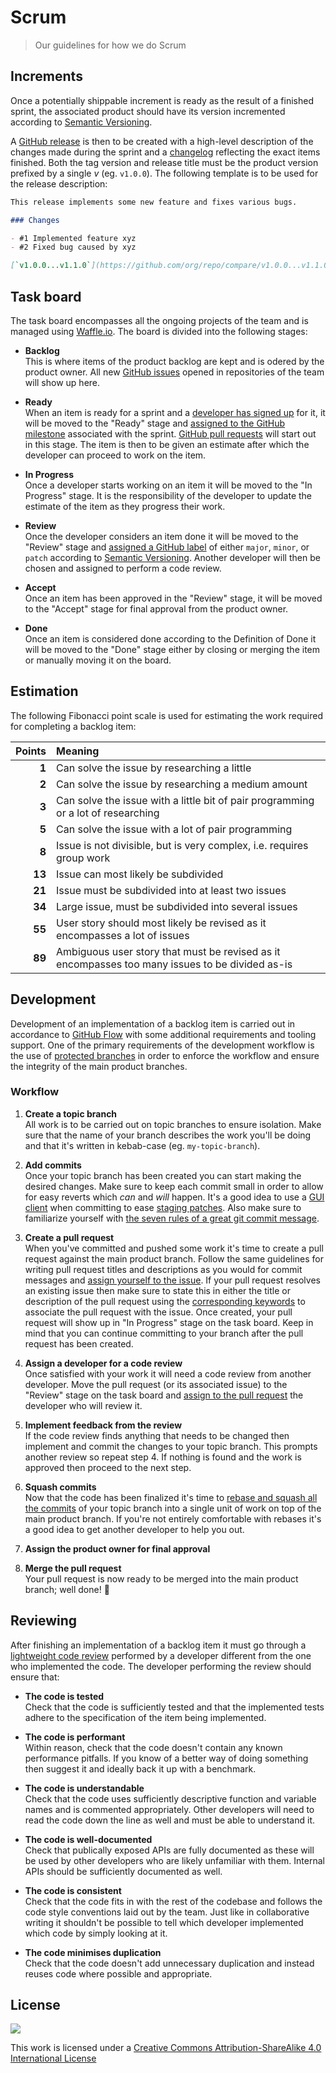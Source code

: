 # Scrum

> Our guidelines for how we do Scrum

## Increments

Once a potentially shippable increment is ready as the result of a finished sprint, the associated product should have its version incremented according to [Semantic Versioning](http://semver.org/).

A [GitHub release](https://help.github.com/articles/creating-releases/) is then to be created with a high-level description of the changes made during the sprint and a [changelog](http://keepachangelog.com/) reflecting the exact items finished. Both the tag version and release title must be the product version prefixed by a single _v_ (eg. `v1.0.0`). The following template is to be used for the release description:

```md
This release implements some new feature and fixes various bugs.

### Changes

- #1 Implemented feature xyz
- #2 Fixed bug caused by xyz

[`v1.0.0...v1.1.0`](https://github.com/org/repo/compare/v1.0.0...v1.1.0)
```

## Task board

The task board encompasses all the ongoing projects of the team and is managed using [Waffle.io](https://waffle.io/). The board is divided into the following stages:

-   __Backlog__  
    This is where items of the product backlog are kept and is odered by the product owner. All new [GitHub issues](https://help.github.com/articles/creating-an-issue/) opened in repositories of the team will show up here.

-   __Ready__  
    When an item is ready for a sprint and a [developer has signed up](https://help.github.com/articles/assigning-issues-and-pull-requests-to-other-github-users/) for it, it will be moved to the "Ready" stage and [assigned to the GitHub milestone](https://help.github.com/articles/associating-milestones-with-issues-and-pull-requests/) associated with the sprint. [GitHub pull requests](https://help.github.com/articles/using-pull-requests/) will start out in this stage. The item is then to be given an estimate after which the developer can proceed to work on the item.

-   __In Progress__  
    Once a developer starts working on an item it will be moved to the "In Progress" stage. It is the responsibility of the developer to update the estimate of the item as they progress their work.

-   __Review__  
    Once the developer considers an item done it will be moved to the "Review" stage and [assigned a GitHub label](https://help.github.com/articles/applying-labels-to-issues-and-pull-requests/) of either `major`, `minor`, or `patch` according to [Semantic Versioning](http://semver.org/). Another developer will then be chosen and assigned to perform a code review.

-   __Accept__  
    Once an item has been approved in the "Review" stage, it will be moved to the "Accept" stage for final approval from the product owner.

-   __Done__  
    Once an item is considered done according to the Definition of Done it will be moved to the "Done" stage either by closing or merging the item or manually moving it on the board.

## Estimation

The following Fibonacci point scale is used for estimating the work required for completing a backlog item:

Points | Meaning
---:   | :---
__1__  | Can solve the issue by researching a little
__2__  | Can solve the issue by researching a medium amount
__3__  | Can solve the issue with a little bit of pair programming or a lot of researching
__5__  | Can solve the issue with a lot of pair programming
__8__  | Issue is not divisible, but is very complex, i.e. requires group work
__13__ | Issue can most likely be subdivided
__21__ | Issue must be subdivided into at least two issues
__34__ | Large issue, must be subdivided into several issues
__55__ | User story should most likely be revised as it encompasses a lot of issues
__89__ | Ambiguous user story that must be revised as it encompasses too many issues to be divided as-is

## Development

Development of an implementation of a backlog item is carried out in accordance to [GitHub Flow](https://guides.github.com/introduction/flow/) with some additional requirements and tooling support. One of the primary requirements of the development workflow is the use of [protected branches](https://help.github.com/articles/configuring-protected-branches/) in order to enforce the workflow and ensure the integrity of the main product branches.

### Workflow

1.  __Create a topic branch__  
    All work is to be carried out on topic branches to ensure isolation. Make sure that the name of your branch describes the work you'll be doing and that it's written in kebab-case (eg. `my-topic-branch`).

2.  __Add commits__  
    Once your topic branch has been created you can start making the desired changes. Make sure to keep each commit small in order to allow for easy reverts which _can_ and _will_ happen. It's a good idea to use a [GUI client](https://git-scm.com/download/gui/linux) when committing to ease [staging patches](https://git-scm.com/book/en/v2/Git-Tools-Interactive-Staging#Staging-Patches). Also make sure to familiarize yourself with [the seven rules of a great git commit message](http://chris.beams.io/posts/git-commit/).

3.  __Create a pull request__  
    When you've committed and pushed some work it's time to create a pull request against the main product branch. Follow the same guidelines for writing pull request titles and descriptions as you would for commit messages and [assign yourself to the issue](https://help.github.com/articles/assigning-issues-and-pull-requests-to-other-github-users/). If your pull request resolves an existing issue then make sure to state this in either the title or description of the pull request using the [corresponding keywords](https://help.github.com/articles/closing-issues-via-commit-messages/) to associate the pull request with the issue. Once created, your pull request will show up in "In Progress" stage on the task board. Keep in mind that you can continue committing to your branch after the pull request has been created.

4.  __Assign a developer for a code review__  
    Once satisfied with your work it will need a code review from another developer. Move the pull request (or its associated issue) to the "Review" stage on the task board and [assign to the pull request](https://help.github.com/articles/assigning-issues-and-pull-requests-to-other-github-users/) the developer who will review it.

5.  __Implement feedback from the review__  
    If the code review finds anything that needs to be changed then implement and commit the changes to your topic branch. This prompts another review so repeat step 4. If nothing is found and the work is approved then proceed to the next step.

6.  __Squash commits__  
    Now that the code has been finalized it's time to [rebase and squash all the commits](https://robots.thoughtbot.com/git-interactive-rebase-squash-amend-rewriting-history) of your topic branch into a single unit of work on top of the main product branch. If you're not entirely comfortable with rebases it's a good idea to get another developer to help you out.

7.  __Assign the product owner for final approval__

8.  __Merge the pull request__  
    Your pull request is now ready to be merged into the main product branch; well done! :tada:

## Reviewing

After finishing an implementation of a backlog item it must go through a [lightweight code review](https://en.wikipedia.org/wiki/Code_review#Types) performed by a developer different from the one who implemented the code. The developer performing the review should ensure that:

-   __The code is tested__  
    Check that the code is sufficiently tested and that the implemented tests adhere to the specification of the item being implemented.

-   __The code is performant__  
    Within reason, check that the code doesn't contain any known performance pitfalls. If you know of a better way of doing something then suggest it and ideally back it up with a benchmark.

-   __The code is understandable__  
    Check that the code uses sufficiently descriptive function and variable names and is commented appropriately. Other developers will need to read the code down the line as well and must be able to understand it.

-   __The code is well-documented__  
    Check that publically exposed APIs are fully documented as these will be used by other developers who are likely unfamiliar with them. Internal APIs should be sufficiently documented as well.

-   __The code is consistent__  
    Check that the code fits in with the rest of the codebase and follows the code style conventions laid out by the team. Just like in collaborative writing it shouldn't be possible to tell which developer implemented which code by simply looking at it.

-   __The code minimises duplication__  
    Check that the code doesn't add unnecessary duplication and instead reuses code where possible and appropriate.

## License

[![](http://mirrors.creativecommons.org/presskit/buttons/88x31/svg/by-sa.svg)](http://creativecommons.org/licenses/by-sa/4.0/)

This work is licensed under a [Creative Commons Attribution-ShareAlike 4.0 International License](http://creativecommons.org/licenses/by-sa/4.0/)
